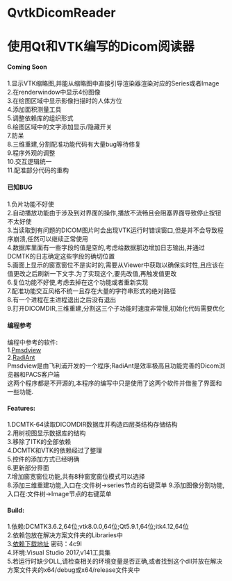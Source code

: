 # QvtkDicomReader

使用Qt和VTK编写的Dicom阅读器
===========================

#### Coming Soon
1.显示VTK缩略图,并能从缩略图中直接引导渲染器渲染对应的Series或者Image<br>
2.在renderwindow中显示4份图像<br>
3.在绘图区域中显示影像扫描时的人体方位<br>
4.添加面积测量工具<br>
5.调整依赖库的组织形式<br>
6.绘图区域中的文字添加显示/隐藏开关<br>
7.防呆<br>
8.三维重建,分割配准功能代码有大量bug等待修复<br>
9.程序外观的调整<br>
10.交互逻辑统一<br>
11.配准部分代码的重构<br>

#### 已知BUG
1.负片功能不好使<br>
2.自动播放功能由于涉及到对界面的操作,播放不流畅且会阻塞界面导致停止按钮不太好使<br>
3.当读取到有问题的DICOM图片时会出现VTK运行时错误窗口,但是并不会导致程序崩溃,任然可以继续正常使用<br>
4.数据库里面有一些字段的值是空的,考虑给数据那边增加日志输出,并通过DCMTK的日志确定这些字段的确切位置<br>
5.画面上显示的窗宽窗位不是实时的,需要从Viewer中获取以确保实时性,且应该在值更改之后刷新一下文字.为了实现这个,要先改值,再触发值更改<br>
6.复位功能不好使,考虑去掉在这个功能或者重新实现<br>
7.配准功能交互风格不统一且存在大量的字符串形式的绝对路径<br>
8.有一个进程在主进程退出之后没有退出<br>
9.打开DICOMDIR,三维重建,分割这三个子功能时速度非常慢,初始化代码需要优化<br>

#### 编程参考
编程中参考的软件:<br>
1.[Pmsdview](http://pmsdview-12.updatestar.com/)<br/>
2.[RadiAnt](https://www.radiantviewer.com/)<br/>
Pmsdview是由飞利浦开发的一个程序;RadiAnt是效率极高且功能完善的Dicom浏览器和PACS客户端<br>
这两个程序都是不开源的,本程序的编写中只是使用了这两个软件并借鉴了界面和一些功能.<br>

#### Features:
1.DCMTK-64读取DICOMDIR数据库并构造四层类结构存储结构<br>
2.用树视图显示数据库的结构<br>
3.移除了ITK的全部依赖<br>
4.DCMTK和VTK的依赖经过了整理<br>
5.控件的添加方式已经明确<br>
6.更新部分界面<br>
7.增加窗宽窗位功能,共有8种窗宽窗位模式可以选择<br>
8.添加三维重建功能,入口在:文件树->series节点的右键菜单
9.添加图像分割功能,入口在:文件树->Image节点的右键菜单

#### Build:
1.依赖:DCMTK3.6.2,64位;vtk8.0.0,64位;Qt5.9.1,64位;itk4.12,64位 <br>
2.依赖包放在解决方案文件夹的Libraries中<br>
3.[依赖下载地址](https://pan.baidu.com/s/1o8dyOFw) 密码：4c9l<br>
4.环境:Visual Studio 2017,v141工具集<br>
5.若运行时缺少DLL,请检查相关的环境变量是否正确,或者找到这个dll并放在解决方案文件夹的x64/debug或x64/release文件夹中<br>
